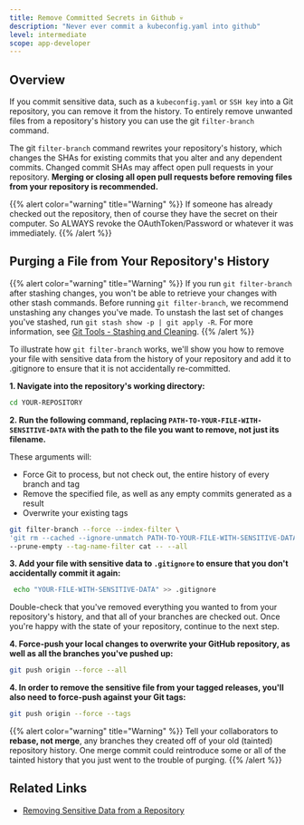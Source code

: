 ```yaml
---
title: Remove Committed Secrets in Github 💀
description: "Never ever commit a kubeconfig.yaml into github"
level: intermediate
scope: app-developer
---
```


## Overview
If you commit sensitive data, such as a `kubeconfig.yaml` or `SSH key` into a Git repository, you can remove it from 
the history. To entirely remove unwanted files from a repository's history you can use the git `filter-branch` command.

The git `filter-branch` command rewrites your repository's history, which changes the SHAs for existing commits that you alter and any dependent commits. Changed commit SHAs may affect open pull requests in your repository. **Merging or closing all open pull requests before removing files from your repository is recommended.** 

{{% alert color="warning"  title="Warning" %}}
If someone has already checked out the repository, then of course they have the secret on their computer. So ALWAYS revoke the OAuthToken/Password or whatever it was immediately.
{{% /alert %}}

## Purging a File from Your Repository's History

{{% alert color="warning"  title="Warning" %}}
If you run `git filter-branch` after stashing changes, you won't be able to retrieve your changes with other 
stash commands. Before running `git filter-branch`, we recommend unstashing any changes you've made. To unstash the 
last set of changes you've stashed, run `git stash show -p | git apply -R`. For more information, see [Git Tools - Stashing and Cleaning](https://git-scm.com/book/en/v2/Git-Tools-Stashing-and-Cleaning).
{{% /alert %}}

To illustrate how `git filter-branch` works, we'll show you how to remove your file with sensitive data from the 
history of your repository and add it to .gitignore to ensure that it is not accidentally re-committed.

**1. Navigate into the repository's working directory:**

```bash
cd YOUR-REPOSITORY
```

**2. Run the following command, replacing `PATH-TO-YOUR-FILE-WITH-SENSITIVE-DATA` with the path to the file you want to remove, 
not just its filename.**

These arguments will:
* Force Git to process, but not check out, the entire history of every branch and tag
* Remove the specified file, as well as any empty commits generated as a result
* Overwrite your existing tags

```bash
git filter-branch --force --index-filter \
'git rm --cached --ignore-unmatch PATH-TO-YOUR-FILE-WITH-SENSITIVE-DATA' \
--prune-empty --tag-name-filter cat -- --all
```

**3. Add your file with sensitive data to `.gitignore` to ensure that you don't accidentally commit it again:**
```bash
 echo "YOUR-FILE-WITH-SENSITIVE-DATA" >> .gitignore
```

Double-check that you've removed everything you wanted to from your repository's history, and that all of your 
branches are checked out. Once you're happy with the state of your repository, continue to the next step.

**4. Force-push your local changes to overwrite your GitHub repository, as well as all the branches you've pushed up:**

```bash
git push origin --force --all
```

**4. In order to remove the sensitive file from your tagged releases, you'll also need to force-push against your Git tags:**
```bash
git push origin --force --tags
```

{{% alert color="warning"  title="Warning" %}}
Tell your collaborators to **rebase, not merge**, any branches they created off of your old (tainted) repository history. 
One merge commit could reintroduce some or all of the tainted history that you just went to the trouble of purging.
{{% /alert %}}

## Related Links
- [Removing Sensitive Data from a Repository](https://help.github.com/articles/removing-sensitive-data-from-a-repository/)
